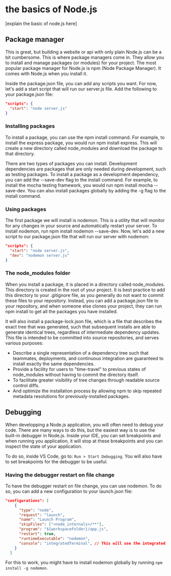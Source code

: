 # the basics of Node.js

[explain the basic of node.js here]

## Package manager

This is great, but building a website or api with only plain Node.js can be a bit cumbersome. This is where package managers come in. They allow you to install and manage packages (or modules) for your project. The most popular package manager for Node.js is npm (Node Package Manager). It comes with Node.js when you install it.

Inside the package.json file, you can add any scripts you want. For now, let's add a start script that will run our server.js file. Add the following to your package.json file:

```json
"scripts": {
  "start": "node server.js"
}
```

### Installing packages

To install a package, you can use the npm install command. For example, to install the express package, you would run npm install express. This will create a new directory called node_modules and download the package to that directory.

There are two types of packages you can install. Development dependencies are packages that are only needed during development, such as testing packages. To install a package as a development dependency, you can add the --save-dev flag to the install command. For example, to install the mocha testing framework, you would run npm install mocha --save-dev. You can also install packages globally by adding the -g flag to the install command.

### Using packages

The first package we will install is nodemon. This is a utility that will monitor for any changes in your source and automatically restart your server. To install nodemon, run npm install nodemon --save-dev. Now, let's add a new script to our package.json file that will run our server with nodemon:

```json
"scripts": {
  "start": "node server.js",
  "dev": "nodemon server.js"
}
```

### The node_modules folder

When you install a package, it is placed in a directory called node_modules. This directory is created in the root of your project. It is best practice to add this directory to your .gitignore file, as you generally do not want to commit these files to your repository. Instead, you can add a package.json file to your repository, and when someone else clones your project, they can run npm install to get all the packages you have installed.

It will also install a package-lock.json file, which is a file that describes the exact tree that was generated, such that subsequent installs are able to generate identical trees, regardless of intermediate dependency updates. This file is intended to be committed into source repositories, and serves various purposes:

- Describe a single representation of a dependency tree such that teammates, deployments, and continuous integration are guaranteed to install exactly the same dependencies.
- Provide a facility for users to "time-travel" to previous states of node_modules without having to commit the directory itself.
- To facilitate greater visibility of tree changes through readable source control diffs.
- And optimize the installation process by allowing npm to skip repeated metadata resolutions for previously-installed packages.

## Debugging

When developping a Node.js application, you will often need to debug your code. There are many ways to do this, but the easiest way is to use the built-in debugger in Node.js. Inside your IDE, you can set breakpoints and when running you application, it will stop at these breakpoints and you can inspect the state of your application.

To do so, inside VS Code, go to: `Run > Start Debugging`. You will also have to set breakpoints for the debugger to be useful.

### Having the debugger restart on file change

To have the debugger restart on file change, you can use nodemon. To do so, you can add a new configuration to your launch.json file:

```json
"configurations": [
    {
      "type": "node",
      "request": "launch",
      "name": "Launch Program",
      "skipFiles": ["<node_internals>/**"],
      "program": "${workspaceFolder}/app.js",
      "restart": true,
      "runtimeExecutable": "nodemon",
      "console": "integratedTerminal", // This will use the integrated terminal to run the debugger
    }
  ]
```

For this to work, you might have to install nodemon globally by running `npm install -g nodemon`.
